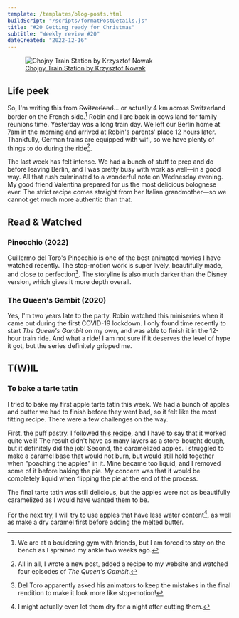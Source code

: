 ```yaml
---
template: /templates/blog-posts.html
buildScript: "/scripts/formatPostDetails.js"
title: "#20 Getting ready for Christmas"
subtitle: "Weekly review #20"
dateCreated: "2022-12-16"
---
```


<figure>
 <img src="https://cdn.dribbble.com/users/202174/screenshots/15423020/media/0625f7ae5c600d30d9b0de5cd346d1a4.png" alt="Chojny Train Station by Krzysztof Nowak" />
 <figcaption><a href="https://dribbble.com/shots/15423020-Chojny-Train-Station">Chojny Train Station by Krzysztof Nowak</a>
 </figcaption>
</figure>

## Life peek

So, I'm writing this from <s>Switzerland</s>… or actually 4&nbsp;km across Switzerland border on the French side.[^1] Robin and I are back in cows land for family reunions time. Yesterday was a long train day. We left our Berlin home at 7am in the morning and arrived at Robin's parents' place 12 hours later. Thankfully, German trains are equipped with wifi, so we have plenty of things to do during the ride[^2].

The last week has felt intense. We had a bunch of stuff to prep and do before leaving Berlin, and I was pretty busy with work as well—in a good way. All that rush culminated to a wonderful note on Wednesday evening. My good friend Valentina prepared for us the most delicious bolognese ever. The strict recipe comes straight from her Italian grandmother—so we cannot get much more authentic than that.

[^1]: We are at a bouldering gym with friends, but I am forced to stay on the bench as I sprained my ankle two weeks ago.
[^2]: All in all, I wrote a new post, added a recipe to my website and watched four episodes of <cite>The Queen's Gambit</cite>.

## Read & Watched

### Pinocchio (2022)

Guillermo del Toro's Pinocchio is one of the best animated movies I have watched recently. The stop-motion work is super lively, beautifully made, and close to perfection[^3]. The storyline is also much darker than the Disney version, which gives it more depth overall.

### The Queen's Gambit (2020)

Yes, I'm two years late to the party. Robin watched this miniseries when it came out during the first COVID-19 lockdown. I only found time recently to start <cite>The Queen's Gambit</cite> on my own, and was able to finish it in the 12-hour train ride. And what a ride! I am not sure if it deserves the level of hype it got, but the series definitely gripped me.

[^3]: Del Toro apparently asked his animators to keep the mistakes in the final rendition to make it look more like stop-motion!

## T(W)IL

### To bake a tarte tatin

I tried to bake my first apple tarte tatin this week. We had a bunch of apples and butter we had to finish before they went bad, so it felt like the most fitting recipe. There were a few challenges on the way.

First, the puff pastry. I followed [this recipe](/recipes/puff-pastry), and I have to say that it worked quite well! The result didn't have as many layers as a store-bought dough, but it definitely did the job! Second, the caramelized apples. I struggled to make a caramel base that would not burn, but would still hold together when "poaching the apples" in it. Mine became too liquid, and I removed some of it before baking the pie. My concern was that it would be completely liquid when flipping the pie at the end of the process.

The final tarte tatin was still delicious, but the apples were not as beautifully caramelized as I would have wanted them to be.

For the next try, I will try to use apples that have less water content[^4], as well as make a dry caramel first before adding the melted butter.

[^4]: I might actually even let them dry for a night after cutting them.
